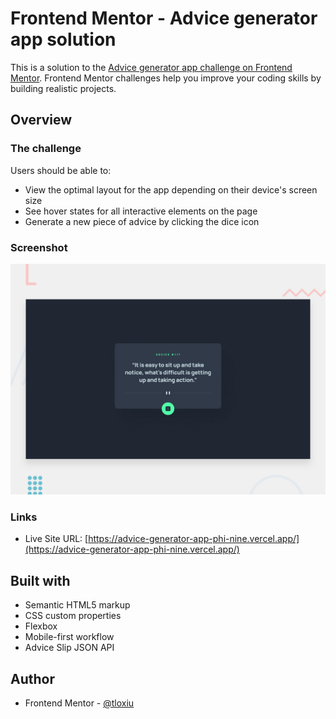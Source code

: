 # Frontend Mentor - Advice generator app solution

This is a solution to the [Advice generator app challenge on Frontend Mentor](https://www.frontendmentor.io/challenges/advice-generator-app-QdUG-13db). Frontend Mentor challenges help you improve your coding skills by building realistic projects.

## Overview

### The challenge

Users should be able to:

- View the optimal layout for the app depending on their device's screen size
- See hover states for all interactive elements on the page
- Generate a new piece of advice by clicking the dice icon

### Screenshot

![](/design/desktop-preview.jpg)

### Links

- Live Site URL: [https://advice-generator-app-phi-nine.vercel.app/](https://advice-generator-app-phi-nine.vercel.app/)


## Built with

- Semantic HTML5 markup
- CSS custom properties
- Flexbox
- Mobile-first workflow
- Advice Slip JSON API


## Author

- Frontend Mentor - [@tloxiu](https://www.frontendmentor.io/profile/tloxiu)
